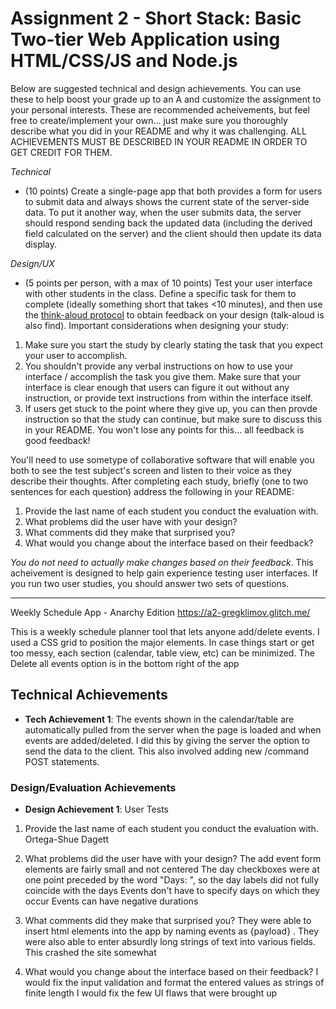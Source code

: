 Assignment 2 - Short Stack: Basic Two-tier Web Application using HTML/CSS/JS and Node.js  
===

Below are suggested technical and design achievements. You can use these to help boost your grade up to an A and customize the assignment to your personal interests. These are recommended acheivements, but feel free to create/implement your own... just make sure you thoroughly describe what you did in your README and why it was challenging. ALL ACHIEVEMENTS MUST BE DESCRIBED IN YOUR README IN ORDER TO GET CREDIT FOR THEM.

*Technical*
- (10 points) Create a single-page app that both provides a form for users to submit data and always shows the current state of the server-side data. To put it another way, when the user submits data, the server should respond sending back the updated data (including the derived field calculated on the server) and the client should then update its data display.

*Design/UX*
- (5 points per person, with a max of 10 points) Test your user interface with other students in the class. Define a specific task for them to complete (ideally something short that takes <10 minutes), and then use the [think-aloud protocol](https://en.wikipedia.org/wiki/Think_aloud_protocol) to obtain feedback on your design (talk-aloud is also find). Important considerations when designing your study:

1. Make sure you start the study by clearly stating the task that you expect your user to accomplish.
2. You shouldn't provide any verbal instructions on how to use your interface / accomplish the task you give them. Make sure that your interface is clear enough that users can figure it out without any instruction, or provide text instructions from within the interface itself. 
3. If users get stuck to the point where they give up, you can then provde instruction so that the study can continue, but make sure to discuss this in your README. You won't lose any points for this... all feedback is good feedback!

You'll need to use sometype of collaborative software that will enable you both to see the test subject's screen and listen to their voice as they describe their thoughts. After completing each study, briefly (one to two sentences for each question) address the following in your README:

1. Provide the last name of each student you conduct the evaluation with.
2. What problems did the user have with your design?
3. What comments did they make that surprised you?
4. What would you change about the interface based on their feedback?

*You do not need to actually make changes based on their feedback*. This acheivement is designed to help gain experience testing user interfaces. If you run two user studies, you should answer two sets of questions. 

---

Weekly Schedule App - Anarchy Edition
https://a2-gregklimov.glitch.me/

This is a weekly schedule planner tool that lets anyone add/delete events. I used a CSS grid to position the major elements.
In case things start or get too messy, each section (calendar, table view, etc) can be minimized. The Delete all events option is in the bottom right of the app

## Technical Achievements
- **Tech Achievement 1**: The events shown in the calendar/table are automatically pulled from the server when the page is loaded and when events are added/deleted. I did this by giving the server the option to send the data to the client. This also involved adding new /command POST statements. 

### Design/Evaluation Achievements
- **Design Achievement 1**: User Tests
1. Provide the last name of each student you conduct the evaluation with.
    Ortega-Shue
    Dagett
    
2. What problems did the user have with your design?
    The add event form elements are fairly small and not centered
    The day checkboxes were at one point preceded by the word "Days: ", so the day labels did not fully coincide with the days
    Events don't have to specify days on which they occur
    Events can have negative durations    
    
3. What comments did they make that surprised you?
    They were able to insert html elements into the app by naming events as </td> {payload} </td>. 
    They were also able to enter absurdly long strings of text into various fields. This crashed the site somewhat
    
4. What would you change about the interface based on their feedback?
    I would fix the input validation and format the entered values as strings of finite length
    I would fix the few UI flaws that were brought up
